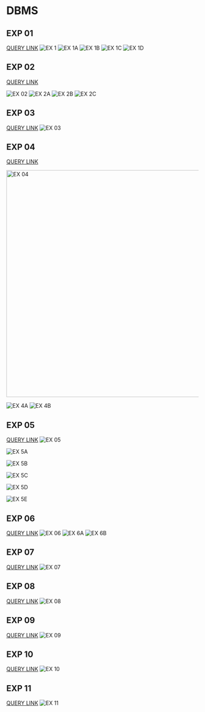 # DBMS
## EXP 01
[QUERY LINK]( https://github.com/bharani018/DBMS/blob/main/EXP%2001)
![EX 1](https://user-images.githubusercontent.com/114207030/194500797-1fa29aee-f76c-4a1b-937f-293b998ace97.png)
![EX 1A](https://user-images.githubusercontent.com/114207030/194500821-93e4afb3-97e0-4406-a4a5-765ecbede987.png)
![EX 1B](https://user-images.githubusercontent.com/114207030/194500832-b7b8f190-7d8a-407b-91c7-10cb25d3238d.png)
![EX 1C](https://user-images.githubusercontent.com/114207030/194500839-7e1af42f-eeac-4cba-a0c9-2200eda278b5.png)
![EX 1D](https://user-images.githubusercontent.com/114207030/194500852-019b92cb-062f-40e9-ac61-f31279d5624e.png)

## EXP 02
[QUERY LINK](https://github.com/bharani018/DBMS/blob/main/EXP%2002)

![EX 02](https://user-images.githubusercontent.com/114207030/194500863-6e3a6dbe-0c66-47eb-aba8-cf7d1e527e43.png)
![EX 2A](https://user-images.githubusercontent.com/114207030/194500866-d735f7eb-db56-4ec0-8334-07a7f9f3d4d1.png)
![EX 2B](https://user-images.githubusercontent.com/114207030/194500873-c9fcfd1a-2029-4e4c-8651-821b1a0b4c2b.png)
![EX 2C](https://user-images.githubusercontent.com/114207030/194500879-ea422654-107f-41e4-8a80-3bf246318c17.png)

## EXP 03
[QUERY LINK](https://github.com/bharani018/DBMS/blob/main/EXP%2003)
![EX 03](https://user-images.githubusercontent.com/114207030/194500884-914ef416-d013-4403-85e1-168321f42bbf.png)

## EXP 04
[QUERY LINK](https://github.com/bharani018/DBMS/blob/main/EXP%2004)

<img width="593" alt="EX 04" src="https://user-images.githubusercontent.com/114207030/194500888-6d88e668-92fb-4f88-9042-7be7a69ef197.png">

![EX 4A](https://user-images.githubusercontent.com/114207030/194500899-abf3292e-0913-4b41-b3ae-c51a91b52cc2.png)
![EX 4B](https://user-images.githubusercontent.com/114207030/194500914-7ff7936b-c26a-4011-8cdd-271c780567b7.png)

## EXP 05
[QUERY LINK]()
![EX 05](https://user-images.githubusercontent.com/114207030/194500933-6ab66e45-1cdc-463a-b040-873a00d7eb3c.png)

![EX 5A](https://user-images.githubusercontent.com/114207030/194500940-a4ef17c4-0a7b-48d2-918a-c293c4b0fedb.png)

![EX 5B](https://user-images.githubusercontent.com/114207030/194500949-f16aa71b-82cb-4bb3-8a81-d690400e706e.png)

![EX 5C](https://user-images.githubusercontent.com/114207030/194500954-5602906e-8aaf-42d6-8afa-083a3b3c3d81.png)

![EX 5D](https://user-images.githubusercontent.com/114207030/194500966-34769303-c973-42d4-bf59-dc4e12c4f3db.png)

![EX 5E](https://user-images.githubusercontent.com/114207030/194500972-c4a9d964-a70b-4cb2-ae46-2f4cf9db7fe1.png)

## EXP 06
[QUERY LINK]()
![EX 06](https://user-images.githubusercontent.com/114207030/194500977-5b0a9c60-0753-4455-a944-67efb892eb82.png)
![EX 6A](https://user-images.githubusercontent.com/114207030/194500982-74ff698e-bfe5-4690-bacb-05bc1b28d9cf.png)
![EX 6B](https://user-images.githubusercontent.com/114207030/194500984-f6ac03d4-76ba-4d85-b230-ac3338be268c.png)

## EXP 07
[QUERY LINK]()
![EX 07](https://user-images.githubusercontent.com/114207030/194500990-62bb96c4-2242-470e-857b-79b2c1428217.png)

## EXP 08
[QUERY LINK]()
![EX 08](https://user-images.githubusercontent.com/114207030/194501000-0a84e402-efcf-426e-a7b1-234fe418b276.jpg)

## EXP 09
[QUERY LINK]()
![EX 09](https://user-images.githubusercontent.com/114207030/194501005-f511abbd-0a3a-4d0b-8a27-ac61266f4e8f.jpg)

## EXP 10
[QUERY LINK]()
![EX 10](https://user-images.githubusercontent.com/114207030/194501015-668ecf24-1659-4b9d-a104-97df5f365c01.jpg)

## EXP 11
[QUERY LINK]()
![EX 11](https://user-images.githubusercontent.com/114207030/194501019-ef0187ed-8696-4ebb-a9b2-e41876c84573.jpg)


